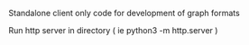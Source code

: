 Standalone client only code for development of graph formats

Run http server in directory
( ie python3 -m http.server )
